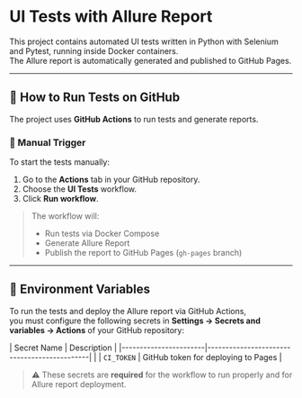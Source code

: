 # UI Tests with Allure Report

This project contains automated UI tests written in Python with Selenium and Pytest, running inside Docker containers.  
The Allure report is automatically generated and published to GitHub Pages.

---

## 🚀 How to Run Tests on GitHub

The project uses **GitHub Actions** to run tests and generate reports.

### 🔁 Manual Trigger

To start the tests manually:

1. Go to the **Actions** tab in your GitHub repository.  
2. Choose the **UI Tests** workflow.  
3. Click **Run workflow**.

> The workflow will:
> - Run tests via Docker Compose  
> - Generate Allure Report  
> - Publish the report to GitHub Pages (`gh-pages` branch)

---

## 🔐 Environment Variables

To run the tests and deploy the Allure report via GitHub Actions,  
you must configure the following secrets in **Settings → Secrets and variables → Actions** of your GitHub repository:

| Secret Name           | Description                                 |
|-----------------------|---------------------------------------------|      |
| `CI_TOKEN`            | GitHub token for deploying to Pages         |

> ⚠️ These secrets are **required** for the workflow to run properly and for Allure report deployment.
